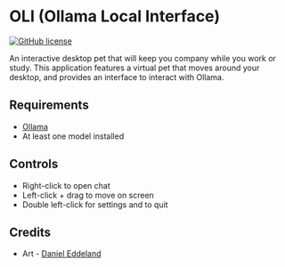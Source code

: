 # OLI (Ollama Local Interface)
 [![GitHub license](https://img.shields.io/badge/license-MIT-blue.svg)](https://github.com/M0G1WARA/oli/blob/main/LICENSE)

An interactive desktop pet that will keep you company while you work or study. This application features a virtual pet that moves around your desktop, and provides an interface to interact with Ollama.

## Requirements
- [Ollama](https://github.com/ollama/ollama)
- At least one model installed

## Controls
- Right-click to open chat
- Left-click + drag to move on screen
- Double left-click for settings and to quit

## Credits
- Art - [Daniel Eddeland](https://opengameart.org/content/lpc-style-farm-animals)